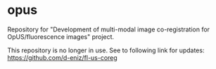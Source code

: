 # opus
Repository for "Development of multi-modal image co-registration for OpUS/fluorescence images" project.

This repository is no longer in use. See to following link for updates: https://github.com/d-eniz/fl-us-coreg
